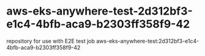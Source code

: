 # aws-eks-anywhere-test-2d312bf3-e1c4-4bfb-aca9-b2303ff358f9-42
repository for use with E2E test job aws-eks-anywhere-test:2d312bf3-e1c4-4bfb-aca9-b2303ff358f9-42
